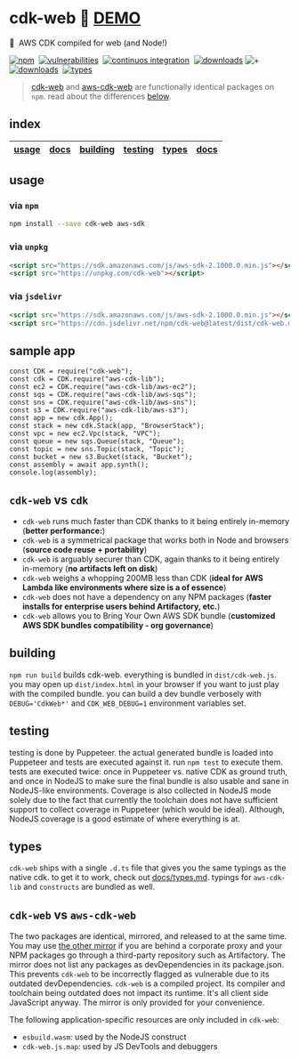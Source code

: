 # cdk-web :rocket: [**DEMO**](https://3p3r.github.io/cdk-web)

:muscle: &nbsp;AWS CDK compiled for web (and Node!)

[![npm](https://img.shields.io/npm/v/cdk-web.svg)](https://www.npmjs.com/package/cdk-web)&nbsp;
[![vulnerabilities](https://img.shields.io/snyk/vulnerabilities/npm/cdk-web)](https://security.snyk.io/vuln/npm/?search=cdk-web)&nbsp;
[![continuos integration](https://github.com/3p3r/cdk-web/actions/workflows/ci.yml/badge.svg)](https://github.com/3p3r/cdk-web/actions)&nbsp;
[![downloads](https://img.shields.io/npm/dt/cdk-web.svg?label=cdk-web)](https://www.npmjs.com/package/cdk-web)&nbsp;![+](https://img.shields.io/badge/-%2B-blueviolet)&nbsp;[![downloads](https://img.shields.io/npm/dt/aws-cdk-web.svg?label=aws-cdk-web)](https://www.npmjs.com/package/aws-cdk-web)&nbsp;
[![types](https://img.shields.io/npm/types/cdk-web)](https://github.com/3p3r/cdk-web/blob/main/docs/types.md)&nbsp;

> [cdk-web](https://www.npmjs.com/package/cdk-web) and [aws-cdk-web](https://www.npmjs.com/package/aws-cdk-web) are functionally identical packages on `npm`. read about the differences [below](#cdk-web-vs-aws-cdk-web).

## index

| [usage](#usage) | [docs](#documentation) | [building](#building) | [testing](#testing) | [types](#types) | [docs](docs/README.md) |
| --------------- | ---------------------- | --------------------- | ------------------- | --------------- | ---------------------- |

## usage

### via `npm`

```bash
npm install --save cdk-web aws-sdk
```

### via `unpkg`

```HTML
<script src="https://sdk.amazonaws.com/js/aws-sdk-2.1000.0.min.js"></script>
<script src="https://unpkg.com/cdk-web"></script>
```

### via `jsdelivr`

```HTML
<script src="https://sdk.amazonaws.com/js/aws-sdk-2.1000.0.min.js"></script>
<script src="https://cdn.jsdelivr.net/npm/cdk-web@latest/dist/cdk-web.min.js"></script>
```

## sample app

```JS
const CDK = require("cdk-web");
const cdk = CDK.require("aws-cdk-lib");
const ec2 = CDK.require("aws-cdk-lib/aws-ec2");
const sqs = CDK.require("aws-cdk-lib/aws-sqs");
const sns = CDK.require("aws-cdk-lib/aws-sns");
const s3 = CDK.require("aws-cdk-lib/aws-s3");
const app = new cdk.App();
const stack = new cdk.Stack(app, "BrowserStack");
const vpc = new ec2.Vpc(stack, "VPC");
const queue = new sqs.Queue(stack, "Queue");
const topic = new sns.Topic(stack, "Topic");
const bucket = new s3.Bucket(stack, "Bucket");
const assembly = await app.synth();
console.log(assembly);
```

## `cdk-web` vs `cdk`

- `cdk-web` runs much faster than CDK thanks to it being entirely in-memory (**better performance:**)
- `cdk-web` is a symmetrical package that works both in Node and browsers (**source code reuse + portability**)
- `cdk-web` is arguably securer than CDK, again thanks to it being entirely in-memory (**no artifacts left on disk**)
- `cdk-web` weighs a whopping 200MB less than CDK (**ideal for AWS Lambda like environments where size is a of essence**)
- `cdk-web` does not have a dependency on any NPM packages (**faster installs for enterprise users behind Artifactory, etc.**)
- `cdk-web` allows you to Bring Your Own AWS SDK bundle (**customized AWS SDK bundles compatibility - org governance**)

## building

`npm run build` builds cdk-web. everything is bundled in `dist/cdk-web.js`.
you may open up `dist/index.html` in your browser if you want to just play with the compiled bundle.
you can build a dev bundle verbosely with `DEBUG='CdkWeb*'` and `CDK_WEB_DEBUG=1` environment variables set.

## testing

testing is done by Puppeteer. the actual generated bundle is loaded into Puppeteer and tests are executed against it.
run `npm test` to execute them. tests are executed twice: once in Puppeteer vs. native CDK as ground truth, and once in
NodeJS to make sure the final bundle is also usable and sane in NodeJS-like environments. Coverage is also collected in
NodeJS mode solely due to the fact that currently the toolchain does not have sufficient support to collect coverage in
Puppeteer (which would be ideal). Although, NodeJS coverage is a good estimate of where everything is at.

## types

`cdk-web` ships with a single `.d.ts` file that gives you the same typings as the native cdk. to get it to work, check
out [docs/types.md](docs/types.md). typings for `aws-cdk-lib` and `constructs` are bundled as well.

## `cdk-web` vs `aws-cdk-web`

The two packages are identical, mirrored, and released to at the same time.
You may use [the other mirror](https://www.npmjs.com/package/aws-cdk-web) if you are behind a corporate proxy and your
NPM packages go through a third-party repository such as Artifactory. The mirror does not list any packages as
devDependencies in its package.json. This prevents `cdk-web` to be incorrectly flagged as vulnerable due to its outdated
devDependencies. `cdk-web` is a compiled project. Its compiler and toolchain being outdated does not impact its runtime.
It's all client side JavaScript anyway. The mirror is only provided for your convenience.

The following application-specific resources are only included in `cdk-web`:

- `esbuild.wasm`: used by the NodeJS construct
- `cdk-web.js.map`: used by JS DevTools and debuggers
